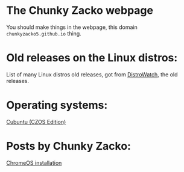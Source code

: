 # The Chunky Zacko webpage

You should make things in the webpage, this domain `chunkyzacko5.github.io` thing.

# Old releases on the Linux distros:

List of many Linux distros old releases, got from [DistroWatch](https://distrowatch.com), the old releases.

# Operating systems:

[Cubuntu (CZOS Edition)](https://chunkyzacko5.github.io/cubuntu)

# Posts by Chunky Zacko:

[ChromeOS installation](https://chunkyzacko5.github.io/chromeos-installation)
